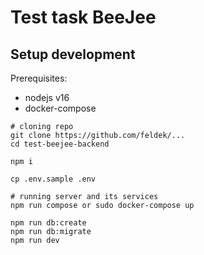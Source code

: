 # Test task BeeJee

## Setup development

Prerequisites:

- nodejs v16
- docker-compose

```
# cloning repo
git clone https://github.com/feldek/...
cd test-beejee-backend

npm i

cp .env.sample .env

# running server and its services
npm run compose or sudo docker-compose up

npm run db:create
npm run db:migrate
npm run dev
```


